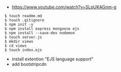 - https://www.youtube.com/watch?v=SLpUKAGnm-g
```
$ touch readme.md
$ touch .gitignore
$ npm init -y
$ npm install express mongoose ejs
$ npm install --save-dev nodemon
$ touch server.js
$ mkdir views
$ cd views 
$ touch index.ejs
```
- install extention "EJS language support"
- add bootstripcdn